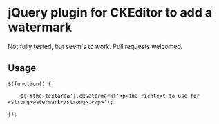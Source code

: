 jQuery plugin for CKEditor to add a watermark
=============================================

Not fully tested, but seem's to work. Pull requests welcomed.

Usage
-----

    $(function() {

        $('#the-textarea').ckwatermark('<p>The richtext to use for <strong>watermark</strong>.</p>');

    });
